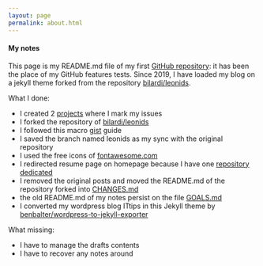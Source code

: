 ```yaml
---
layout: page
permalink: about.html
---
```

#### My notes
This page is my README.md file of my first [GitHub repository](https://github.com/bilardi/notes): it has been the place of my GitHub features tests. Since 2019, I have loaded my blog on a jekyll theme forked from the repository [bilardi/leonids](https://github.com/bilardi/leonids).

What I done:
- I created 2 [projects](https://github.com/bilardi/notes/projects) where I mark my issues
- I forked the repository of [bilardi/leonids](https://github.com/bilardi/leonids)
- I followed this macro [gist](https://gist.github.com/bilardi/6b6cdcfabed5e5976ba697544be714d6) guide
- I saved the branch named leonids as my sync with the original repository
- I used the free icons of [fontawesome.com](https://fontawesome.com/icons)
- I redirected resume page on homepage because I have one [repository dedicated](https://github.com/bilardi/resume)
- I removed the original posts and moved the README.md of the repository forked into [CHANGES.md](https://github.com/bilardi/notes/blob/master/CHANGES.md)
- the old README.md of my notes persist on the file [GOALS.md](https://github.com/bilardi/notes/blob/master/GOALS.md)
- I converted my wordpress blog ITtips in this Jekyll theme by [benbalter/wordpress-to-jekyll-exporter](https://github.com/benbalter/wordpress-to-jekyll-exporter)

What missing:
- I have to manage the drafts contents
- I have to recover any notes around
